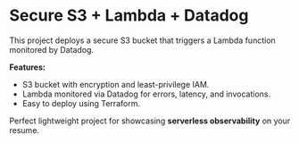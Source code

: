 # Secure S3 + Lambda + Datadog

This project deploys a secure S3 bucket that triggers a Lambda function monitored by Datadog.

**Features:**
- S3 bucket with encryption and least-privilege IAM.
- Lambda monitored via Datadog for errors, latency, and invocations.
- Easy to deploy using Terraform.

Perfect lightweight project for showcasing **serverless observability** on your resume.